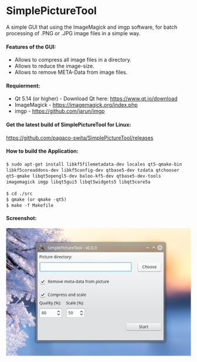 # SimplePictureTool
A simple GUI that using the ImageMagick and imgp software, for batch processing of .PNG or .JPG image files in a simple way.
<br>
#### Features of the GUI: <br />
 * Allows to compress all image files in a directory.
 * Allows to reduce the image-size.
 * Allows to remove META-Data from image files.

#### Requierment: <br />
* Qt 5.14 (or higher) - Download Qt here: https://www.qt.io/download
* ImageMagick - https://imagemagick.org/index.php
* imgp - https://github.com/jarun/imgp

#### Get the latest build of SimplePictureTool for Linux:<br />
<a href="https://github.com/pagaco-swita/SimplePictureTool/releases">https://github.com/pagaco-swita/SimplePictureTool/releases</a>

#### How to build the Application:

```
$ sudo apt-get install libkf5filemetadata-dev locales qt5-qmake-bin libkf5coreaddons-dev libkf5config-dev qtbase5-dev tzdata qtchooser qt5-qmake libqt5opengl5-dev baloo-kf5-dev qtbase5-dev-tools imagemagick imgp libqt5gui5 libqt5widgets5 libqt5core5a

$ cd ./src
$ qmake (or qmake -qt5)
$ make -f Makefile
``` 

#### Screenshot: <br />
![Screenshot](https://github.com/pagaco-swita/SimplePictureTool/blob/main/screenshot.png)
